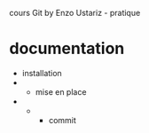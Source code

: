 cours Git by Enzo Ustariz - pratique
# documentation

- installation
- - mise en place
- - - commit
